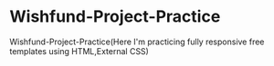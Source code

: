 # Wishfund-Project-Practice
Wishfund-Project-Practice(Here I'm practicing fully responsive free templates using HTML,External CSS)
